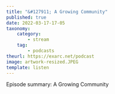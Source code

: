 ```yaml
---
title: "&#127911; A Growing Community"
published: true
date: 2022-03-17-17-05
taxonomy:
    category:
        - stream
    tag:
        - podcasts
theurl: https://exarc.net/podcast
image: artwork-resized.JPEG
template: listen
---
```


Episode summary: A Growing Community
